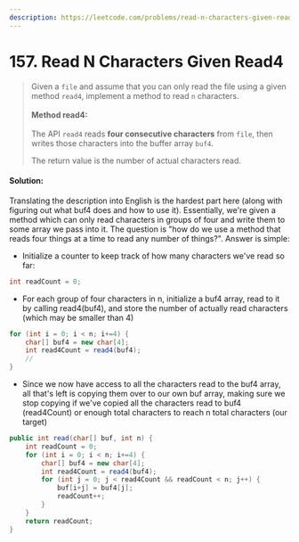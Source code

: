 ```yaml
---
description: https://leetcode.com/problems/read-n-characters-given-read4/
---
```


# 157. Read N Characters Given Read4

> Given a `file` and assume that you can only read the file using a given method `read4`, implement a method to read `n` characters.\
> \
> **Method read4:**\
> \
> The API `read4` reads **four consecutive characters** from `file`, then writes those characters into the buffer array `buf4`.
>
> The return value is the number of actual characters read.

#### Solution:

Translating the description into English is the hardest part here (along with figuring out what buf4 does and how to use it). Essentially, we're given a method which can only read characters in groups of four and write them to some array we pass into it. The question is "how do we use a method that reads four things at a time to read any number of things?". Answer is simple:&#x20;

* Initialize a counter to keep track of how many characters we've read so far:

```java
int readCount = 0;
```

* For each group of four characters in n, initialize a buf4 array, read to it by calling read4(buf4), and store the number of actually read characters (which may be smaller than 4)

```java
for (int i = 0; i < n; i+=4) {    
    char[] buf4 = new char[4]; 
    int read4Count = read4(buf4);
    //
}
```

* Since we now have access to all the characters read to the buf4 array, all that's left is copying them over to our own buf array, making sure we stop copying if we've copied all the characters read to buf4 (read4Count) or enough total characters to reach n total characters (our target)

```java
public int read(char[] buf, int n) {
    int readCount = 0;
    for (int i = 0; i < n; i+=4) {    
        char[] buf4 = new char[4]; 
        int read4Count = read4(buf4);
        for (int j = 0; j < read4Count && readCount < n; j++) {
            buf[i+j] = buf4[j];
            readCount++;
        }
    }
    return readCount;
}
```
